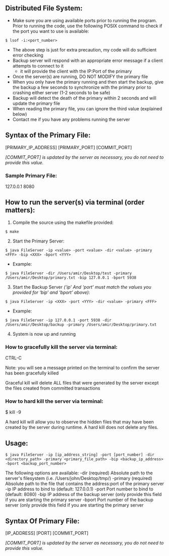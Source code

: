 ## Distributed File System: 

- Make sure you are using available ports prior to running the program. Prior to running the code, use the following POSIX command to check if the port you want to use is available: 
```
$ lsof -i:<port_number> 
```
- The above step is just for extra precaution, my code will do sufficient error checking
- Backup server will respond with an appropriate error message if a client attempts to connect to it
  * it will provide the client with the IP:Port of the primary 
- Once the server(s) are running, DO NOT MODIFY the primary file 
- When you only have the primary running and then start the backup, give the backup a few seconds to synchronize with the primary prior to crashing either server (1-2 seconds to be safe)
- Backup will detect the death of the primary within 2 seconds and will update the primary file 
- When reading the primary file, you can ignore the third value (explained below) 
- Contact me if you have any problems running the server 


## Syntax of the Primary File: 

[PRIMARY_IP_ADDRESS] [PRIMARY_PORT] [COMMIT_PORT] 

*[COMMIT_PORT] is updated by the server as necessary, you do not need to provide this value.*

### Sample Primary File: 

127.0.0.1 8080 


## How to run the server(s) via terminal (order matters): 

1. Compile the source using the makefile provided:
```
$ make 
```
2. Start the Primary Server:
```
$ java FileServer -ip <value> -port <value> -dir <value> -primary <FFF> -bip <XXX> -bport <YYY>
```
  * Example: 
```
$ java FileServer -dir /Users/amir/Desktop/test -primary /Users/amir/Desktop/primary.txt -bip 127.0.0.1 -bport 5938
```
3. Start the Backup Server *(‘ip’ And ‘port’ must match the values you provided for ‘bip’ and ‘bport’ above)*:
```
$ java FileServer -ip <XXX> -port <YYY> -dir <value> -primary <FFF>
```
  * Example: 
```
$ java FileServer -ip 127.0.0.1 -port 5938 -dir /Users/amir/Desktop/backup -primary /Users/amir/Desktop/primary.txt
```
4. System is now up and running 


### How to gracefully kill the server via terminal: 

CTRL-C 

Note: you will see a message printed on the terminal to confirm the server has been gracefully killed

Graceful kill will delete ALL files that were generated by the server except the files created from committed transactions 

### How to hard kill the server via terminal: 

$ kill -9 <PID> 

A hard kill will allow you to observe the hidden files that may have been created by the server during runtime. A hard kill does not delete any files. 



## Usage: 

	$ java FileServer -ip [ip_address_string] -port [port_number] -dir <directory_path> -primary <primary_file_path> -bip <backup_ip_address> -bport <backup_port_number>

The following options are available: 
-dir 		 (required) Absolute path to the server's filesystem (i.e. /Users/john/Desktop/tmp/) 
-primary 	 (required) Absolute path to the file that contains the address:port of the primary server 
-ip 		 IP address to bind to (default: 127.0.0.1) 
-port 		 Port number to bind to (default: 8080) 
-bip 		 IP address of the backup server (only provide this field if you are starting the primary server 
-bport 		 Port number of the backup server (only provide this field if you are starting the primary server 


## Syntax Of Primary File: 

[IP_ADDRESS] [PORT] [COMMIT_PORT]

*[COMMIT_PORT] is updated by the server as necessary, you do not need to provide this value.*


